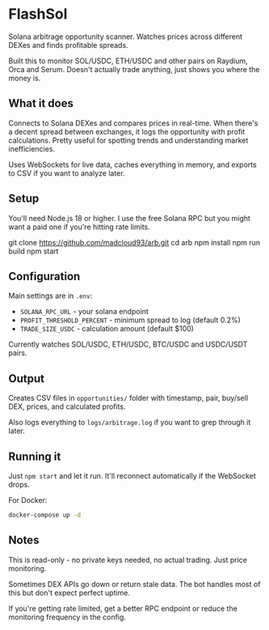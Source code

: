 # FlashSol

Solana arbitrage opportunity scanner. Watches prices across different DEXes and finds profitable spreads.

Built this to monitor SOL/USDC, ETH/USDC and other pairs on Raydium, Orca and Serum. Doesn't actually trade anything, just shows you where the money is.

## What it does

Connects to Solana DEXes and compares prices in real-time. When there's a decent spread between exchanges, it logs the opportunity with profit calculations. Pretty useful for spotting trends and understanding market inefficiencies.

Uses WebSockets for live data, caches everything in memory, and exports to CSV if you want to analyze later.

## Setup

You'll need Node.js 18 or higher. I use the free Solana RPC but you might want a paid one if you're hitting rate limits.

git clone https://github.com/madcloud93/arb.git
cd arb
npm install
npm run build
npm start

## Configuration

Main settings are in `.env`:

- `SOLANA_RPC_URL` - your solana endpoint
- `PROFIT_THRESHOLD_PERCENT` - minimum spread to log (default 0.2%)
- `TRADE_SIZE_USDC` - calculation amount (default $100)

Currently watches SOL/USDC, ETH/USDC, BTC/USDC and USDC/USDT pairs.

## Output

Creates CSV files in `opportunities/` folder with timestamp, pair, buy/sell DEX, prices, and calculated profits.

Also logs everything to `logs/arbitrage.log` if you want to grep through it later.

## Running it

Just `npm start` and let it run. It'll reconnect automatically if the WebSocket drops.

For Docker:
```bash
docker-compose up -d
```

## Notes

This is read-only - no private keys needed, no actual trading. Just price monitoring.

Sometimes DEX APIs go down or return stale data. The bot handles most of this but don't expect perfect uptime.

If you're getting rate limited, get a better RPC endpoint or reduce the monitoring frequency in the config.
